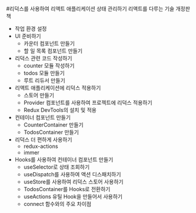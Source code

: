 #리덕스를 사용하여 리액트 애플리케이션 상태 관리하기
리액트를 다루는 기술 개정판 책

- 작업 환경 설정
- UI 준비하기
  - 카운터 컴포넌트 만들기
  - 할 일 목록 컴포넌트 만들기
- 리덕스 관련 코드 작성하기
  - counter 모듈 작성하기
  - todos 모듈 만들기
  - 루트 리듀서 만들기
- 리액트 애플리케이션에 리덕스 적용하기
  - 스토어 만들기
  - Provider 컴포넌트를 사용하여 프로젝트에 리덕스 적용하기
  - Redux DevTools의 설치 및 적용
- 컨테이너 컴포넌트 만들기
  - CounterContainer 만들기
  - TodosContainer 만들기
- 리덕스 더 편하게 사용하기
  - redux-actions
  - immer
- Hooks를 사용하여 컨테이너 컴포넌트 만들기
  - useSelector로 상태 조회하기
  - useDispatch를 사용하여 액션 디스패치하기
  - useStore를 사용하여 리덕스 스토어 사용하기
  - TodosContainer를 Hooks로 전환하기
  - useActions 유틸 Hook을 만들어서 사용하기
  - connect 함수와의 주요 차이점
